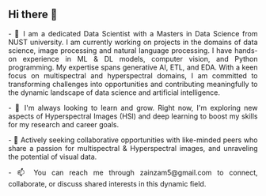 ## Hi there 👋

<p align="justify">- 🔭  I am a dedicated Data Scientist with a Masters in Data Science from NUST university. I am currently working on projects in the domains of data science, image processing and natural language processing. I have hands-on experience in ML & DL models, computer vision, and Python programming. My expertise spans generative AI, ETL, and EDA. With a keen focus on multispectral and hyperspectral domains, I am committed to transforming challenges into opportunities and contributing meaningfully to the dynamic landscape of data science and artificial intelligence. </p>
<p align="justify">- 🌱 I'm always looking to learn and grow. Right now, I'm exploring new aspects of Hyperspectral Images (HSI) and deep learning to boost my skills for my research and career goals. </p>
<p align="justify">- 👯 Actively seeking collaborative opportunities with like-minded peers who share a passion for multispectral & Hyperspectral images, and unraveling the potential of visual data. </p>
<p align="justify">- 📫 You can reach me through zainzam5@gmail.com to connect, collaborate, or discuss shared interests in this dynamic field. </p>

<!--
**ZainabZaman/ZainabZaman** is a ✨ _special_ ✨ repository because its `README.md` (this file) appears on your GitHub profile.

Here are some ideas to get you started:

- 🔭  I am a dedicated Data Scientist and a Masters in Data Science from NUST university, currently working on projects in the domains of data science, image processing and natural langiage processing. I have hands-on experience in ML & DL models, computer vision, and Python programming. My expertise spans generative AI, ETL, and EDA, and I am currently working as an AI developer. With a keen focus on multispectral and hyperspectral domains, I am committed to transforming challenges into opportunities and contributing meaningfully to the dynamic landscape of data science and artificial intelligence.
- 🌱 I'm always looking to learn and grow. Right now, I'm exploring new aspects of Hyperspectral Images (HSI) and deep learning to boost my skills for my research and career goals.
- 👯 Actively seeking collaborative opportunities with like-minded peers who share a passion for multi-spectral images, Hyperspectral images, and unraveling the potential of visual data. 
- 🤔 I’m looking for help with ...
- 💬 Ask me about ...
- 📫 You can reach me through zainzam5@gmail.com to connect, collaborate, or discuss shared interests in this dynamic field.
- 😄 Pronouns: ...
- ⚡ Fun fact: ...
-->
